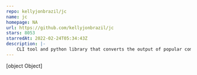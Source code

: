 ```yaml
---
repo: kellyjonbrazil/jc
name: jc
homepage: NA
url: https://github.com/kellyjonbrazil/jc
stars: 8053
starredAt: 2022-02-24T05:34:43Z
description: |-
    CLI tool and python library that converts the output of popular command-line tools, file-types, and common strings to JSON, YAML, or Dictionaries. This allows piping of output to tools like jq and simplifying automation scripts.
---
```


[object Object]
